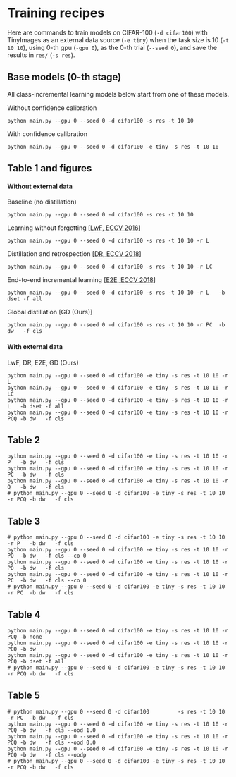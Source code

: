 # Training recipes
Here are commands to train models on CIFAR-100 (`-d cifar100`) with TinyImages as an external data source (`-e tiny`) when the task size is 10 (`-t 10 10`), using 0-th gpu (`-gpu 0`), as the 0-th trial (`--seed 0`), and save the results in `res/` (`-s res`).

## Base models (0-th stage)
All class-incremental learning models below start from one of these models.

Without confidence calibration
```
python main.py --gpu 0 --seed 0 -d cifar100 -s res -t 10 10
```
With confidence calibration
```
python main.py --gpu 0 --seed 0 -d cifar100 -e tiny -s res -t 10 10
```

## Table 1 and figures
#### Without external data
Baseline (no distillation)
```
python main.py --gpu 0 --seed 0 -d cifar100 -s res -t 10 10
```
Learning without forgetting [[LwF, ECCV 2016](https://arxiv.org/abs/1606.09282)]
```
python main.py --gpu 0 --seed 0 -d cifar100 -s res -t 10 10 -r L
```
Distillation and retrospection [[DR, ECCV 2018](http://openaccess.thecvf.com/content_ECCV_2018/papers/Saihui_Hou_Progressive_Lifelong_Learning_ECCV_2018_paper.pdf)]
```
python main.py --gpu 0 --seed 0 -d cifar100 -s res -t 10 10 -r LC
```
End-to-end incremental learning [[E2E, ECCV 2018](https://arxiv.org/abs/1807.09536)]
```
python main.py --gpu 0 --seed 0 -d cifar100 -s res -t 10 10 -r L   -b dset -f all
```
Global distillation [GD (Ours)]
```
python main.py --gpu 0 --seed 0 -d cifar100 -s res -t 10 10 -r PC  -b dw   -f cls
```
#### With external data
LwF, DR, E2E, GD (Ours)
```
python main.py --gpu 0 --seed 0 -d cifar100 -e tiny -s res -t 10 10 -r L
python main.py --gpu 0 --seed 0 -d cifar100 -e tiny -s res -t 10 10 -r LC
python main.py --gpu 0 --seed 0 -d cifar100 -e tiny -s res -t 10 10 -r L   -b dset -f all
python main.py --gpu 0 --seed 0 -d cifar100 -e tiny -s res -t 10 10 -r PCQ -b dw   -f cls
```
## Table 2
```
python main.py --gpu 0 --seed 0 -d cifar100 -e tiny -s res -t 10 10 -r P   -b dw   -f cls
python main.py --gpu 0 --seed 0 -d cifar100 -e tiny -s res -t 10 10 -r PC  -b dw   -f cls
python main.py --gpu 0 --seed 0 -d cifar100 -e tiny -s res -t 10 10 -r Q   -b dw   -f cls
# python main.py --gpu 0 --seed 0 -d cifar100 -e tiny -s res -t 10 10 -r PCQ -b dw   -f cls
```
## Table 3
```
# python main.py --gpu 0 --seed 0 -d cifar100 -e tiny -s res -t 10 10 -r P   -b dw   -f cls
python main.py --gpu 0 --seed 0 -d cifar100 -e tiny -s res -t 10 10 -r PO  -b dw   -f cls --co 0
python main.py --gpu 0 --seed 0 -d cifar100 -e tiny -s res -t 10 10 -r PO  -b dw   -f cls
python main.py --gpu 0 --seed 0 -d cifar100 -e tiny -s res -t 10 10 -r PC  -b dw   -f cls --co 0
# python main.py --gpu 0 --seed 0 -d cifar100 -e tiny -s res -t 10 10 -r PC  -b dw   -f cls
```
## Table 4
```
python main.py --gpu 0 --seed 0 -d cifar100 -e tiny -s res -t 10 10 -r PCQ -b none
python main.py --gpu 0 --seed 0 -d cifar100 -e tiny -s res -t 10 10 -r PCQ -b dw
python main.py --gpu 0 --seed 0 -d cifar100 -e tiny -s res -t 10 10 -r PCQ -b dset -f all
# python main.py --gpu 0 --seed 0 -d cifar100 -e tiny -s res -t 10 10 -r PCQ -b dw   -f cls
```
## Table 5
```
# python main.py --gpu 0 --seed 0 -d cifar100         -s res -t 10 10 -r PC  -b dw   -f cls
python main.py --gpu 0 --seed 0 -d cifar100 -e tiny -s res -t 10 10 -r PCQ -b dw   -f cls --ood 1.0
python main.py --gpu 0 --seed 0 -d cifar100 -e tiny -s res -t 10 10 -r PCQ -b dw   -f cls --ood 0.0
python main.py --gpu 0 --seed 0 -d cifar100 -e tiny -s res -t 10 10 -r PCQ -b dw   -f cls --oodp
# python main.py --gpu 0 --seed 0 -d cifar100 -e tiny -s res -t 10 10 -r PCQ -b dw   -f cls
```
